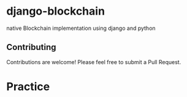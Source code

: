 # django-blockchain
native Blockchain implementation using django and python

## Contributing

Contributions are welcome! Please feel free to submit a Pull Request.

# Practice

